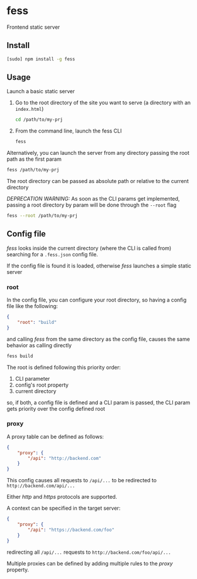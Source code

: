 fess
====

Frontend static server

Install
-------

```sh
[sudo] npm install -g fess
```

Usage
-----

Launch a basic static server

1.  Go to the root directory of the site you want to serve (a directory with
    an `index.html`)

    ```sh
    cd /path/to/my-prj
    ```

2.  From the command line, launch the fess CLI

    ```sh
    fess
    ```

Alternatively, you can launch the server from any directory passing the root
path as the first param

```sh
fess /path/to/my-prj
```

The root directory can be passed as absolute path or relative to the current
directory

*DEPRECATION WARNING:* As soon as the CLI params get implemented, passing a
root directory by param will be done through the `--root` flag

```sh
fess --root /path/to/my-prj
```

Config file
-----------

*fess* looks inside the current directory (where the CLI is called from)
searching for a `.fess.json` config file.

If the config file is found it is loaded, otherwise *fess* launches a simple
static server

### root

In the config file, you can configure your root directory, so having a config
file like the following:

```json
{
    "root": "build"
}
```

and calling *fess* from the same directory as the config file, causes the same
behavior as calling directly

```sh
fess build
```

The root is defined following this priority order:

1.  CLI parameter
2.  config's root property
3.  current directory

so, if both, a config file is defined and a CLI param is passed, the CLI param
gets priority over the config defined root

### proxy

A proxy table can be defined as follows:

```json
{
    "proxy": {
        "/api": "http://backend.com"
    }
}
```

This config causes all requests to `/api/...` to be redirected to
`http://backend.com/api/...`

Either *http* and *https* protocols are supported.

A context can be specified in the target server:

```json
{
    "proxy": {
        "/api": "https://backend.com/foo"
    }
}
```

redirecting all `/api/...` requests to `http://backend.com/foo/api/...`

Multiple proxies can be defined by adding multiple rules to the *proxy*
property.
